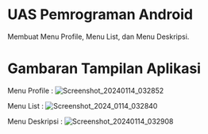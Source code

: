 # UAS Pemrograman Android
Membuat Menu Profile, Menu List, dan Menu Deskripsi. 

# Gambaran Tampilan Aplikasi
Menu Profile :
![Screenshot_20240114_032852](https://github.com/donihermawan010502/UAS-Pemrograman-Android/assets/156547363/d0a7e452-273b-44e8-bbe4-4f8e080ddb59)

Menu List :
![Screenshot_2024_0114_032840](https://github.com/donihermawan010502/UAS-Pemrograman-Android/assets/156547363/dfcee2c9-5d98-42aa-be56-c26633e3c9fc)

Menu Deskripsi :
![Screenshot_20240114_032908](https://github.com/donihermawan010502/UAS-Pemrograman-Android/assets/156547363/ebe910d3-1c18-4498-bcd2-278be850a226)
